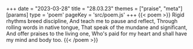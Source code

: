+++
date = "2023-03-28"
title = "28.03.23"
themes = ["praise", "meta"]
[params]
  type = 'poem'
  pageKey = 'src/poem.js'
+++
{{< poem >}}
Rigid rhythms breed discipline,
And teach me to pause and reflect, 
Through rolling words in native tongue,
That speak of the mundane and significant,
And offer praises to the living one,
Who's paid for my heart and shall have my mind and body too.
{{< /poem >}}
